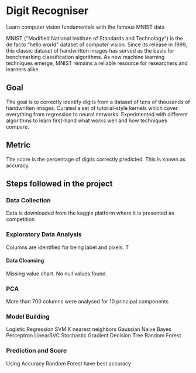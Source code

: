 # Digit Recogniser

Learn computer vision fundamentals with the famous MNIST data

MNIST ("Modified National Institute of Standards and Technology") is the de facto “hello world” dataset of computer vision. Since its release in 1999, this classic dataset of handwritten images has served as the basis for benchmarking classification algorithms. As new machine learning techniques emerge, MNIST remains a reliable resource for researchers and learners alike.


## Goal

The goal is to correctly identify digits from a dataset of tens of thousands of handwritten images. Curated a set of tutorial-style kernels which cover everything from regression to neural networks. Experimented with different algorithms to learn first-hand what works well and how techniques compare.

## Metric
The score is the percentage of digits correctly predicted. This is known as accuracy.

## Steps followed in the project

### Data Collection

Data is downloaded from the kaggle platform where it is presented as competition

### Exploratory Data Analysis

Columns are identified for being label and pixels. T

#### Data Cleansing 
Missing value chart. No null values found.

### PCA
More than 700 columns were analysed for 10 principal components

### Model Building
Logistic Regression
SVM
K nearest neighbors
Gaussian Naive Bayes
Perceptron
LinearSVC
Stochastic Gradient
Decision Tree
Random Forest

### Prediction and Score
Using Accuracy
Random Forest have best accuracy
